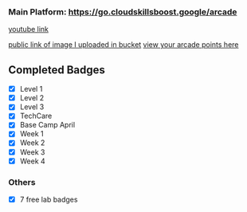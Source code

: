### Main Platform: https://go.cloudskillsboost.google/arcade
[youtube link](https://www.youtube.com/watch?v=pw01TPXOo3o)

[public link of image I uploaded in bucket](https://storage.googleapis.com/qwiklabs-gcp-01-4c01b5429a8d/kitten.png)
[view your arcade points here](https://arcadecalc.netlify.app/dashboard)

## Completed Badges
- [x] Level 1
- [x] Level 2
- [x] Level 3
- [x] TechCare
- [x] Base Camp April
- [x] Week 1
- [x] Week 2
- [x] Week 3
- [x] Week 4

### Others
- [x] 7 free lab badges
